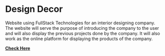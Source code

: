 # Design Decor

Website using FullStack Technologies for an interior designing
company. The website will serve the purpose of introducing the company
to the user and will also display the previous projects done by the
company. It will also work as the online platform for displaying the
products of the company.

<a href="https://cs5-sam.github.io/Design-Decor-Main/" target="_blank"><strong>Check Here</strong></a>
